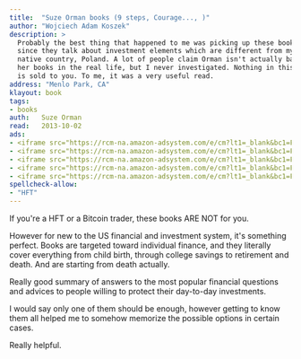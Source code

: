 ```yaml
---
title:	"Suze Orman books (9 steps, Courage..., )"
author: "Wojciech Adam Koszek"
description: >
  Probably the best thing that happened to me was picking up these books,
  since they talk about investment elements which are different from my
  native country, Poland. A lot of people claim Orman isn't actually backing
  her books in the real life, but I never investigated. Nothing in this book
  is sold to you. To me, it was a very useful read.
address: "Menlo Park, CA"
klayout: book
tags:
- books
auth:	Suze Orman
read:	2013-10-02
ads:
- <iframe src="https://rcm-na.amazon-adsystem.com/e/cm?lt1=_blank&bc1=FFFFFF&IS2=1&bg1=FFFFFF&fc1=000000&lc1=FF0000&t=wkoszek08-20&o=1&p=8&l=as4&m=amazon&f=ifr&ref=ss_til&asins=030734584X" style="width:120px;height:240px;" scrolling="no" marginwidth="0" marginheight="0" frameborder="0"></iframe>
- <iframe src="https://rcm-na.amazon-adsystem.com/e/cm?lt1=_blank&bc1=FFFFFF&IS2=1&bg1=FFFFFF&fc1=000000&lc1=FF0000&t=wkoszek08-20&o=1&p=8&l=as4&m=amazon&f=ifr&ref=ss_til&asins=1573229067" style="width:120px;height:240px;" scrolling="no" marginwidth="0" marginheight="0" frameborder="0"></iframe>
- <iframe src="https://rcm-na.amazon-adsystem.com/e/cm?lt1=_blank&bc1=FFFFFF&IS2=1&bg1=FFFFFF&fc1=000000&lc1=FF0000&t=wkoszek08-20&o=1&p=8&l=as4&m=amazon&f=ifr&ref=ss_til&asins=1594484589" style="width:120px;height:240px;" scrolling="no" marginwidth="0" marginheight="0" frameborder="0"></iframe>
- <iframe src="https://rcm-na.amazon-adsystem.com/e/cm?lt1=_blank&bc1=FFFFFF&IS2=1&bg1=FFFFFF&fc1=000000&lc1=FF0000&t=wkoszek08-20&o=1&p=8&l=as4&m=amazon&f=ifr&ref=ss_til&asins=1401900305" style="width:120px;height:240px;" scrolling="no" marginwidth="0" marginheight="0" frameborder="0"></iframe>
- <iframe src="https://rcm-na.amazon-adsystem.com/e/cm?lt1=_blank&bc1=FFFFFF&IS2=1&bg1=FFFFFF&fc1=000000&lc1=FF0000&t=wkoszek08-20&o=1&p=8&l=as4&m=amazon&f=ifr&ref=ss_til&asins=0743245180" style="width:120px;height:240px;" scrolling="no" marginwidth="0" marginheight="0" frameborder="0"></iframe>
spellcheck-allow:
- "HFT"
---
```


If you're a HFT or a Bitcoin trader, these books ARE NOT for you.

However for new to the US financial and investment system, it's something
perfect. Books are targeted toward individual finance, and they literally
cover everything from child birth, through college savings to retirement and
death. And are starting from death actually.

Really good summary of answers to the most popular financial questions and
advices to people willing to protect their day-to-day investments.

I would say only one of them should be enough, however getting to know them
all helped me to somehow memorize the possible options in certain cases.

Really helpful.

